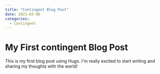 ```yaml
---
title: "Contingent Blog Post"
date: 2023-03-06
categories:
  - Contingent
---
```


# My First contingent Blog Post

This is my first blog post using Hugo. I'm really excited to start writing and sharing my thoughts with the world!

